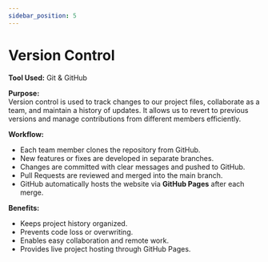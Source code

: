 ```yaml
---
sidebar_position: 5
---
```


# Version Control

**Tool Used:** Git & GitHub  

**Purpose:**  
Version control is used to track changes to our project files, collaborate as a team, and maintain a history of updates. It allows us to revert to previous versions and manage contributions from different members efficiently.

**Workflow:**  
- Each team member clones the repository from GitHub.  
- New features or fixes are developed in separate branches.  
- Changes are committed with clear messages and pushed to GitHub.  
- Pull Requests are reviewed and merged into the main branch.  
- GitHub automatically hosts the website via **GitHub Pages** after each merge.

**Benefits:**  
- Keeps project history organized.  
- Prevents code loss or overwriting.  
- Enables easy collaboration and remote work.  
- Provides live project hosting through GitHub Pages.

